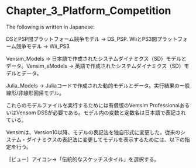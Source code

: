 # Chapter_3_Platform_Competition
The following is written in Japanese:

DSとPSP間プラットフォーム競争モデル -> DS_PSP. WiiとPS3間プラットフォーム競争モデル -> Wii_PS3.

Vensim_Models -> 日本語で作成されたシステムダイナミクス（SD）モデルとデータ。Vensim_eModels -> 英語で作成されたシステムダイナミクス（SD）モデルとデータ。

Julia_Models -> Juliaコードで作成された動的モデルとデータ。実行結果の一般線形/非線形回帰モデル。

これらのモデルファイルを実行するためには有償版のVemsim ProfessionalあるいはVensom DSSが必要である。モデル内の変数と定数名は日本語で表記されている。

Vensimは、Version10以降、モデルの表記法を独自形式に変更した。従来のシステム・ダイナミクスの表記法に変更してモデルを表示するためには、以下の指定を行う。

［ビュー］アイコン→「伝統的なスケッチスタイル」を選択する。

